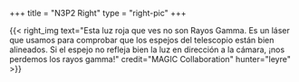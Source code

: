 +++
title = "N3P2 Right"
type = "right-pic"
+++

{{< right_img
    text="Esta luz roja que ves no son Rayos Gamma. Es un láser que usamos para comprobar que los espejos del telescopio están bien alineados. Si el espejo no refleja bien la luz en dirección a la cámara, ¡nos perdemos los rayos gamma!"
    credit="MAGIC Collaboration"
    hunter="leyre" >}}
